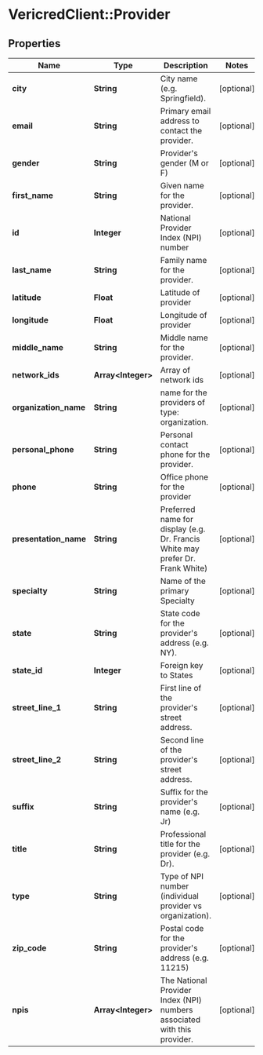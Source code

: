 # VericredClient::Provider

## Properties
Name | Type | Description | Notes
------------ | ------------- | ------------- | -------------
**city** | **String** | City name (e.g. Springfield). | [optional] 
**email** | **String** | Primary email address to contact the provider. | [optional] 
**gender** | **String** | Provider&#39;s gender (M or F) | [optional] 
**first_name** | **String** | Given name for the provider. | [optional] 
**id** | **Integer** | National Provider Index (NPI) number | [optional] 
**last_name** | **String** | Family name for the provider. | [optional] 
**latitude** | **Float** | Latitude of provider | [optional] 
**longitude** | **Float** | Longitude of provider | [optional] 
**middle_name** | **String** | Middle name for the provider. | [optional] 
**network_ids** | **Array&lt;Integer&gt;** | Array of network ids | [optional] 
**organization_name** | **String** | name for the providers of type: organization. | [optional] 
**personal_phone** | **String** | Personal contact phone for the provider. | [optional] 
**phone** | **String** | Office phone for the provider | [optional] 
**presentation_name** | **String** | Preferred name for display (e.g. Dr. Francis White may prefer Dr. Frank White) | [optional] 
**specialty** | **String** | Name of the primary Specialty | [optional] 
**state** | **String** | State code for the provider&#39;s address (e.g. NY). | [optional] 
**state_id** | **Integer** | Foreign key to States | [optional] 
**street_line_1** | **String** | First line of the provider&#39;s street address. | [optional] 
**street_line_2** | **String** | Second line of the provider&#39;s street address. | [optional] 
**suffix** | **String** | Suffix for the provider&#39;s name (e.g. Jr) | [optional] 
**title** | **String** | Professional title for the provider (e.g. Dr). | [optional] 
**type** | **String** | Type of NPI number (individual provider vs organization). | [optional] 
**zip_code** | **String** | Postal code for the provider&#39;s address (e.g. 11215) | [optional] 
**npis** | **Array&lt;Integer&gt;** | The National Provider Index (NPI) numbers associated with this provider. | [optional] 


